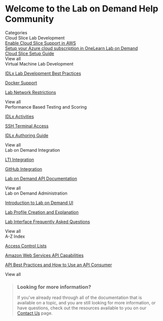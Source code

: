 <style>
    h1:first-of-type {margin-top:0;}
</style>
 
# Welcome to the Lab on Demand Help Community

<div class="categories">
  <div class="categoriesHeader">Categories</div>
  <div class="cardsContainer">
    <div class="cardContainer">
      <div class="cloudSlice cardContent">
        <div class="cardHeader">Cloud Slice Lab Development</div>
        <div class="category">
          <a href="/guides/cloud-slice/aws/aws-cloud-slice-setup.md" class="categoryThread">
            <span class="categoryTitle">Enable Cloud Slice Support in AWS</span>
          </a>
        </div>
        <div class="category"> 
          <a href="/guides/cloud-slice/microsoft-azure/azure-setup-cloud-sub-pool-in-lod.md" class="categoryThread">
            <span class="categoryTitle">Setup your Azure cloud subscription in OneLearn Lab on Demand</span>
          </a>
        </div>
        <div class="category">  
          <a href="/guides/cloud-slice/cloud-slice.md" class="categoryThread">
            <span class="categoryTitle">Cloud Slice Setup Guide</span>
          </a>
        </div>
        <div class="viewAll">View all</div>
      </div>
    </div>
<div class="cardContainer">

<div class="vmLabDev cardContent">

<div class="cardHeader">Virtual Machine Lab Development</div>

<div class="category">
  
<a href="../lod/idlx-development-best-practices.md" class="categoryThread">
  
<span class="categoryTitle">
  
IDLx Lab Development Best Practices

</span>

</a>
 
</div>

<div class="category">
  
<a href="/lod/docker.md" class="categoryThread">
  
<span class="categoryTitle">
  
Docker Support

</span>

</a>
 
</div>

<div class="category">
  
<a href="/lod/lab-networks.md" class="categoryThread">
  
<span class="categoryTitle">
  
Lab Network Restrictions

</span>

</a>
 
</div>

<div class="viewAll">View all</div>

</div>

</div>

<div class="cardContainer">

<div class="pbt_scoring cardContent">

<div class="cardHeader">Performance Based Testing and Scoring</div>

<div class="category">
  
<a href="/lod/activities.md" class="categoryThread">
  
<span class="categoryTitle">
  
IDLx Activities

</span>

</a>
 
</div>

<div class="category">
  
<a href="terminal-access.md" class="categoryThread">
  
<span class="categoryTitle">
  
SSH Terminal Access

</span>

</a>
 
</div>

<div class="category">
  
<a href="/guides/idl2/idlv2-authoring-guide-and-best-practice.md" class="categoryThread">
  
<span class="categoryTitle">
  
IDLx Authoring Guide

</span>

</a>
 
</div>

<div class="viewAll">View all</div>

</div>

</div>

<div class="cardContainer">

<div class="lodIntegration cardContent">

<div class="cardHeader">Lab on Demand Integration</div>

<div class="category">
  
<a href="/lod/lab-on-demand-lti-integration.md" class="categoryThread">
  
<span class="categoryTitle">
  
LTI Integration

</span>

</a>
 
</div>

<div class="category">
  
<a href="/guides/github-integration/github-integration.md" class="categoryThread">
  
<span class="categoryTitle">
  
GitHub Integration

</span>

</a>
 
</div>

<div class="category">
  
<a href="/lod/lod-api/lod-api-main.md" class="categoryThread">
  
<span class="categoryTitle">
  
Lab on Demand API Documentation

</span>

</a>
 
</div>

<div class="viewAll">View all</div>

</div>

</div>

<div class="cardContainer">

<div class="lod_admin cardContent">

<div class="cardHeader">Lab on Demand Administration</div>

<div class="category">
  
<a href="/lod/feature-focus/lod-experience.md" class="categoryThread">
  
<span class="categoryTitle">
  
Introduction to Lab on Demand UI

</span>

</a>
 
</div>

<div class="category">
  
<a href="/lod/feature-focus/lab-profiles/create.md" class="categoryThread">
  
<span class="categoryTitle">
  
Lab Profile Creation and Explanation

</span>

</a>
 
</div>

<div class="category">
  
<a href="/lod/lab-interface-faq.md" class="categoryThread">
  
<span class="categoryTitle">
  
Lab Interface Frequently Asked Questions

</span>

</a>
 
</div>

<div class="viewAll">View all</div>

</div>

</div>

<div class="cardContainer">

<div class="azIndex cardContent">

<div class="cardHeader">A-Z Index</div>

<div class="category">
  
<a href="access-control-lists.md" class="categoryThread">
  
<span class="categoryTitle">
  
Access Control Lists

</span>

</a>
 
</div>

<div class="category">
  
<a href="/lod/aws-capabilities.md" class="categoryThread">
  
<span class="categoryTitle">
  
Amazon Web Services API Capabilities

</span>

</a>
 
</div>

<div class="category">
  
<a href="/lod/how-to-use-api-consumer.md" class="categoryThread">
  
<span class="categoryTitle">
  
API Best Practices and How to Use an API Consumer

</span>

</a>
 
</div>

<div class="viewAll">View all</div>

</div>

</div>

</div>

</div>

> ### Looking for more information?
>
>If you've already read through all of the documentation that is available on a topic, and you are still looking for more information, or have questions, check out the resources available to you on our [Contact Us](/contact-us.md) page.
